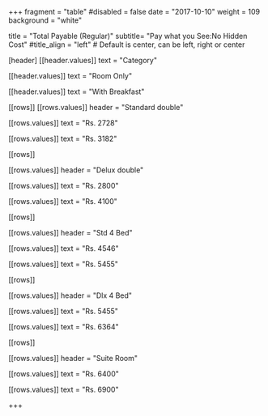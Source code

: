 +++
fragment = "table"
#disabled = false
date = "2017-10-10"
weight = 109
background = "white"

title = "Total Payable (Regular)"
subtitle= "Pay what you See:No Hidden Cost"
#title_align = "left" # Default is center, can be left, right or center

[header]
  [[header.values]]
    text = "Category"

  [[header.values]]
    text = "Room Only"

  [[header.values]]
    text = "With Breakfast"



[[rows]]
  [[rows.values]]
    header = "Standard double"

  [[rows.values]]
    text = "Rs. 2728"

  [[rows.values]]
    text = "Rs. 3182"


[[rows]]

[[rows.values]]
    header = "Delux double"

  [[rows.values]]
    text = "Rs. 2800"

  [[rows.values]]
    text = "Rs. 4100"


    
[[rows]]

 [[rows.values]]
    header = "Std 4 Bed"

  [[rows.values]]
    text = "Rs. 4546"

  [[rows.values]]
    text = "Rs. 5455"
    
    
   [[rows]]

 [[rows.values]]
    header = "Dlx 4 Bed"

  [[rows.values]]
    text = "Rs. 5455"

  [[rows.values]]
    text = "Rs. 6364" 


 [[rows]]

 [[rows.values]]
    header = "Suite Room"

  [[rows.values]]
    text = "Rs. 6400"

  [[rows.values]]
    text = "Rs. 6900" 
  
+++
